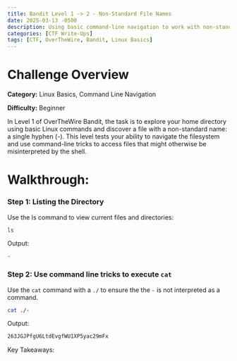 ```yaml
---
title: Bandit Level 1 -> 2 - Non-Standard File Names
date: 2025-03-13 -0500
description: Using basic command-line navigation to work with non-standard file names
categories: [CTF Write-Ups]
tags: [CTF, OverTheWire, Bandit, Linux Basics]
---
```


# Challenge Overview

**Category:** Linux Basics, Command Line Navigation

**Difficulty:** Beginner

In Level 1 of OverTheWire Bandit, the task is to explore your home directory using basic Linux commands and discover a file with a non-standard name: a single hyphen (-). This level tests your ability to navigate the filesystem and use command-line tricks to access files that might otherwise be misinterpreted by the shell.

# Walkthrough: 

### Step 1: Listing the Directory

Use the ls command to view current files and directories:

```bash
ls
```

Output:

```bash
-
```

### Step 2: Use command line tricks to execute `cat`

Use the `cat` command with a `./` to ensure the the `-` is not interpreted as a command.

```bash
cat ./-
```

Output: 

```bash
263JGJPfgU6LtdEvgfWU1XP5yac29mFx
```

Key Takeaways:

